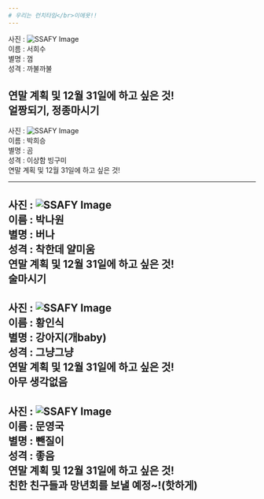 ```yaml
---
# 우리는 런치타임</br>이에욧!!
---
```

사진 : ![SSAFY Image](http://news20.busan.com/content/image/2017/11/20/20171120000353_0.jpg)</br>
이름 : 서희수 </br>
별명 : 껌</br>
성격 : 까불까불</br>


연말 계획 및 12월 31일에 하고 싶은 것!</br>
얼짱되기, 정종마시기
---
사진 : ![SSAFY Image](https://scontent-icn1-1.xx.fbcdn.net/v/t31.0-8/23511457_1981050645500250_6894307636937639440_o.jpg?_nc_cat=110&_nc_ht=scontent-icn1-1.xx&oh=22e0578eeb2a03d3d562cace85b20288&oe=5CD9BFFF)</br>
이름 : 박희승</br>
별명 : 곰</br>
성격 : 이상함 빙구미</br>
연말 계획 및 12월 31일에 하고 싶은 것!</br>

---
사진 : ![SSAFY Image](https://blogpfthumb-phinf.pstatic.net/MjAxNzAyMjVfMTI0/MDAxNDg4MDMwNDA1MzYw.Z58ZGKdozdq73mPPIYky5k-HZ8HN6DdC8eUuwmAWtQMg.dfxAKORQEHQsdW3wHcpXB1YbFW41gua8hVx9prmKt0wg.JPEG.yud02150/profileImage.jpg?type=w161)</br>
이름 : 박나원</br>
별명 : 버나</br>
성격 : 착한데 얄미움</br>
연말 계획 및 12월 31일에 하고 싶은 것!</br>
술마시기
---
사진 : ![SSAFY Image](http://www.yg21.co.kr/news/photo/201807/39202_27444_5555.jpg)</br>
이름 : 황인식</br>
별명 : 강아지(개baby)</br>
성격 : 그냥그냥</br>
연말 계획 및 12월 31일에 하고 싶은 것!</br>
아무 생각없음
---
사진 : ![SSAFY Image]()</br>
이름 : 문영국</br>
별명 : 뺀질이</br>
성격 : 좋음</br>
연말 계획 및 12월 31일에 하고 싶은 것!</br>
친한 친구들과 망년회를 보낼 예정~!(핫하게)
---
